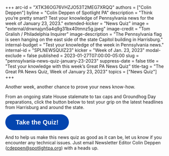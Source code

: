 +++
arc-id = "XTK36OG76VHZJO53T2MEG7XRQQ"
authors = ["Colin Deppen"]
byline = "Colin Deppen of Spotlight PA"
description = "Think you’re pretty smart? Test your knowledge of Pennsylvania news for the week of January 23, 2023."
extended-kicker = "News Quiz"
image = "external/dnwnajyn5a4q9g31bx40tmnz5g.jpeg"
image-credit = "Tom Gralish / Philadelphia Inquirer"
image-description = "The Pennsylvania flag is seen hanging on the east side of the state Capitol building in Harrisburg."
internal-budget = "Test your knowledge of the week in Pennsylvania news."
internal-id = "SPLNEWSQUIZ23"
kicker = "Week of Jan. 23, 2023"
modal-exclude = false
published = 2023-01-27T07:00:00-05:00
slug = "pennsylvania-news-quiz-january-23-2023"
suppress-date = false
title = "Test your knowledge with this week’s Great PA News Quiz"
title-tag = "The Great PA News Quiz, Week of January 23, 2023"
topics = ["News Quiz"]
+++

Another week, another chance to prove your news know-how.

From an ongoing state House stalemate to tax caps and Groundhog Day preparations, click the button below to test your grip on the latest headlines from Harrisburg and around the state.

<button data-tf-popup="zYyK0NSk" data-tf-opacity="100" data-tf-size="100" data-tf-iframe-props="title=SPL News Quiz Week 2 - Jan. 27" data-tf-transitive-search-params data-tf-medium="snippet" style="all:unset;font-family:Helvetica,Arial,sans-serif;display:inline-block;max-width:100%;white-space:nowrap;overflow:hidden;text-overflow:ellipsis;background-color:#0445AF;color:#fff;font-size:20px;border-radius:25px;padding:0 33px;font-weight:bold;height:50px;cursor:pointer;line-height:50px;text-align:center;margin:0;text-decoration:none;">Take the Quiz!</button><script src="//embed.typeform.com/next/embed.js"></script>



And to help us make this news quiz as good as it can be, let us know if you encounter any technical issues. Just email Newsletter Editor Colin Deppen (<a href="mailto:cdeppen@spotlightpa.org">cdeppen@spotlightpa.org</a>) with a heads up.
